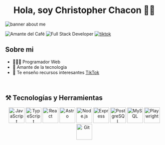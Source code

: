 <div align="center">
  <h1 align="center">Hola, soy Christopher Chacon 👋🏽</h1>
</div>
<img src="./banner.jpg"  alt="banner about me">

![Amante del Café](https://img.shields.io/badge/-☕%20Amante%20del%20café-purple?style=flat)
![Full Stack Developer](https://img.shields.io/badge/-Full%20Stack%20Developer-yellow?style=flat)
[![tiktok](https://img.shields.io/badge/ale02code-black?logo=tiktok)](https://www.tiktok.com/@ale02code)

## Sobre mi

- 👨🏽‍💻 Programador Web
- 💾 Amante de la tecnologia
- 🎥 Te enseño recursos interesantes [TikTok](https://www.tiktok.com/@devenvironment)
<br>

 
## ⚒️ Tecnologías y Herramientas

<p align="center">
  <img src="https://cdn.jsdelivr.net/gh/devicons/devicon/icons/javascript/javascript-original.svg" width="50" height="50" alt="JavaScript" />
  <img src="https://cdn.jsdelivr.net/gh/devicons/devicon/icons/typescript/typescript-original.svg" width="50" height="50" alt="TypeScript" />
  <img src="https://cdn.jsdelivr.net/gh/devicons/devicon/icons/react/react-original.svg" width="50" height="50" alt="React" />
  <img src="https://cdn.jsdelivr.net/gh/devicons/devicon/icons/astro/astro-original.svg" width="50" height="50" alt="Astro" />
  <img src="https://cdn.jsdelivr.net/gh/devicons/devicon/icons/nodejs/nodejs-original.svg" width="50" height="50" alt="Node.js" />
  <img src="https://cdn.jsdelivr.net/gh/devicons/devicon/icons/express/express-original.svg" width="50" height="50" alt="Express" />
  <img src="https://cdn.jsdelivr.net/gh/devicons/devicon/icons/postgresql/postgresql-original.svg" width="50" height="50" alt="PostgreSQL" />
  <img src="https://cdn.jsdelivr.net/gh/devicons/devicon/icons/mysql/mysql-original.svg" width="50" height="50" alt="MySQL" />
  <img src="https://playwright.dev/img/playwright-logo.svg" width="50" height="50" alt="Playwright" />
  <img src="https://cdn.jsdelivr.net/gh/devicons/devicon/icons/git/git-original.svg" width="50" height="50" alt="Git" />
</p>

